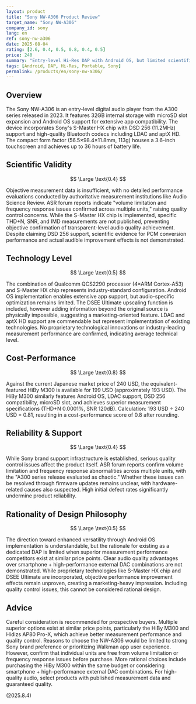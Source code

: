 ```yaml
---
layout: product
title: "Sony NW-A306 Product Review"
target_name: "Sony NW-A306"
company_id: sony
lang: en
ref: sony-nw-a306
date: 2025-08-04
rating: [2.6, 0.4, 0.5, 0.8, 0.4, 0.5]
price: 240
summary: "Entry-level Hi-Res DAP with Android OS, but limited scientific audio advantages and inferior cost-performance compared to competitors."
tags: [Android, DAP, Hi-Res, Portable, Sony]
permalink: /products/en/sony-nw-a306/
---
```

## Overview

The Sony NW-A306 is an entry-level digital audio player from the A300 series released in 2023. It features 32GB internal storage with microSD slot expansion and Android OS support for extensive app compatibility. The device incorporates Sony's S-Master HX chip with DSD 256 (11.2MHz) support and high-quality Bluetooth codecs including LDAC and aptX HD. The compact form factor (56.5×98.4×11.8mm, 113g) houses a 3.6-inch touchscreen and achieves up to 36 hours of battery life.

## Scientific Validity

$$ \Large \text{0.4} $$

Objective measurement data is insufficient, with no detailed performance evaluations conducted by authoritative measurement institutions like Audio Science Review. ASR forum reports indicate "volume limitation and frequency response issues confirmed across multiple units," raising quality control concerns.<grok-card data-id="3602df" data-type="citation_card"></grok-card> While the S-Master HX chip is implemented, specific THD+N, SNR, and IMD measurements are not published, preventing objective confirmation of transparent-level audio quality achievement. Despite claiming DSD 256 support, scientific evidence for PCM conversion performance and actual audible improvement effects is not demonstrated.

## Technology Level

$$ \Large \text{0.5} $$

The combination of Qualcomm QCS2290 processor (4×ARM Cortex-A53) and S-Master HX chip represents industry-standard configuration. Android OS implementation enables extensive app support, but audio-specific optimization remains limited. The DSEE Ultimate upscaling function is included, however adding information beyond the original source is physically impossible, suggesting a marketing-oriented feature. LDAC and aptX HD support are commendable but represent implementation of existing technologies. No proprietary technological innovations or industry-leading measurement performance are confirmed, indicating average technical level.

## Cost-Performance

$$ \Large \text{0.8} $$

Against the current Japanese market price of 240 USD, the equivalent-featured HiBy M300 is available for 199 USD (approximately 193 USD). The HiBy M300 similarly features Android OS, LDAC support, DSD 256 compatibility, microSD slot, and achieves superior measurement specifications (THD+N 0.0001%, SNR 120dB).<grok-card data-id="2bad08" data-type="citation_card"></grok-card> Calculation: 193 USD ÷ 240 USD = 0.81, resulting in a cost-performance score of 0.8 after rounding.

## Reliability & Support

$$ \Large \text{0.4} $$

While Sony brand support infrastructure is established, serious quality control issues affect the product itself. ASR forum reports confirm volume limitation and frequency response abnormalities across multiple units, with the "A300 series release evaluated as chaotic."<grok-card data-id="743bb1" data-type="citation_card"></grok-card> Whether these issues can be resolved through firmware updates remains unclear, with hardware-related causes also suspected. High initial defect rates significantly undermine product reliability.

## Rationality of Design Philosophy

$$ \Large \text{0.5} $$

The direction toward enhanced versatility through Android OS implementation is understandable, but the rationale for existing as a dedicated DAP is limited when superior measurement performance competitors exist at similar price points. Clear audio quality advantages over smartphone + high-performance external DAC combinations are not demonstrated. While proprietary technologies like S-Master HX chip and DSEE Ultimate are incorporated, objective performance improvement effects remain unproven, creating a marketing-heavy impression. Including quality control issues, this cannot be considered rational design.

## Advice

Careful consideration is recommended for prospective buyers. Multiple superior options exist at similar price points, particularly the HiBy M300 and Hidizs AP80 Pro-X, which achieve better measurement performance and quality control. Reasons to choose the NW-A306 would be limited to strong Sony brand preference or prioritizing Walkman app user experience. However, confirm that individual units are free from volume limitation or frequency response issues before purchase. More rational choices include purchasing the HiBy M300 within the same budget or considering smartphone + high-performance external DAC combinations. For high-quality audio, select products with published measurement data and guaranteed quality.

(2025.8.4)
